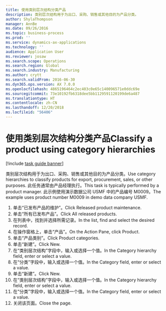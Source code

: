 ```yaml
---
title: 使用类别层次结构分类产品
description: 类别层次结构用于为出口、采购、销售或其他目的为产品分类。
author: ShylaThompson
manager: AnnBe
ms.date: 09/26/2016
ms.topic: business-process
ms.prod: ''
ms.service: dynamics-ax-applications
ms.technology: ''
audience: Application User
ms.reviewer: josaw
ms.search.scope: Operations
ms.search.region: Global
ms.search.industry: Manufacturing
ms.author: crytt
ms.search.validFrom: 2016-06-30
ms.dyn365.ops.version: AX 7.0.0
ms.openlocfilehash: 4865196464c2ec403c0e65c140096571e0ddc69e
ms.sourcegitcommit: 73e10192fb6318dee5bb1129591120199de6a487
ms.translationtype: HT
ms.contentlocale: zh-CN
ms.lasthandoff: 12/20/2018
ms.locfileid: "56406"
---
```

# <a name="classify-a-product-using-category-hierarchies"></a><span data-ttu-id="6dce3-103">使用类别层次结构分类产品</span><span class="sxs-lookup"><span data-stu-id="6dce3-103">Classify a product using category hierarchies</span></span>

[!include [task guide banner](../../includes/task-guide-banner.md)]

<span data-ttu-id="6dce3-104">类别层次结构用于为出口、采购、销售或其他目的为产品分类。</span><span class="sxs-lookup"><span data-stu-id="6dce3-104">Use category hierarchies to classify products for export, procurement, sales, or other purposes.</span></span> <span data-ttu-id="6dce3-105">此任务通常由产品经理执行。</span><span class="sxs-lookup"><span data-stu-id="6dce3-105">This task is typically performed by a product manager.</span></span> <span data-ttu-id="6dce3-106">此示例使用演示数据公司 USMF 中的产品编号 M0009。</span><span class="sxs-lookup"><span data-stu-id="6dce3-106">The example uses product number M0009 in demo data company USMF.</span></span>

1. <span data-ttu-id="6dce3-107">单击“已发布产品的维护”。</span><span class="sxs-lookup"><span data-stu-id="6dce3-107">Click Released product maintenance.</span></span>
2. <span data-ttu-id="6dce3-108">单击“所有已发布产品”。</span><span class="sxs-lookup"><span data-stu-id="6dce3-108">Click All released products.</span></span>
3. <span data-ttu-id="6dce3-109">在列表中，找到并选择所需记录。</span><span class="sxs-lookup"><span data-stu-id="6dce3-109">In the list, find and select the desired record.</span></span>
4. <span data-ttu-id="6dce3-110">在操作窗格上，单击“产品”。</span><span class="sxs-lookup"><span data-stu-id="6dce3-110">On the Action Pane, click Product.</span></span>
5. <span data-ttu-id="6dce3-111">单击“产品类别”。</span><span class="sxs-lookup"><span data-stu-id="6dce3-111">Click Product categories.</span></span>
6. <span data-ttu-id="6dce3-112">单击“新建”。</span><span class="sxs-lookup"><span data-stu-id="6dce3-112">Click New.</span></span>
7. <span data-ttu-id="6dce3-113">在“类别层次结构”字段中，输入或选择一个值。</span><span class="sxs-lookup"><span data-stu-id="6dce3-113">In the Category hierarchy field, enter or select a value.</span></span>
8. <span data-ttu-id="6dce3-114">在“分类”字段中，输入或选择一个值。</span><span class="sxs-lookup"><span data-stu-id="6dce3-114">In the Category field, enter or select a value.</span></span>
9. <span data-ttu-id="6dce3-115">单击“新建”。</span><span class="sxs-lookup"><span data-stu-id="6dce3-115">Click New.</span></span>
10. <span data-ttu-id="6dce3-116">在“类别层次结构”字段中，输入或选择一个值。</span><span class="sxs-lookup"><span data-stu-id="6dce3-116">In the Category hierarchy field, enter or select a value.</span></span>
11. <span data-ttu-id="6dce3-117">在“分类”字段中，输入或选择一个值。</span><span class="sxs-lookup"><span data-stu-id="6dce3-117">In the Category field, enter or select a value.</span></span>
12. <span data-ttu-id="6dce3-118">关闭该页面。</span><span class="sxs-lookup"><span data-stu-id="6dce3-118">Close the page.</span></span>

